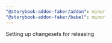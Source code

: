 ```yaml
---
"@storybook-addon-faker/addon": minor
"@storybook-addon-faker/babel": minor
---
```


Setting up changesets for releasing
